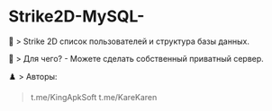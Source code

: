 # Strike2D-MySQL-
🧩 > Strike 2D список пользователей и структура базы данных.

🍷 > Для чего? - Можете сделать собственный приватный сервер. 

♟️ > Авторы:
> t.me/KingApkSoft
> t.me/KareKaren
